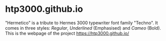# htp3000.github.io
"Hermetico" is a tribute to Hermes 3000 typewriter font family "Techno". It comes in three styles: *Regular*, *Underlined* (Emphasised) and *Cameo* (Bold).
This is the webpage of the project https://htp3000.github.io/
